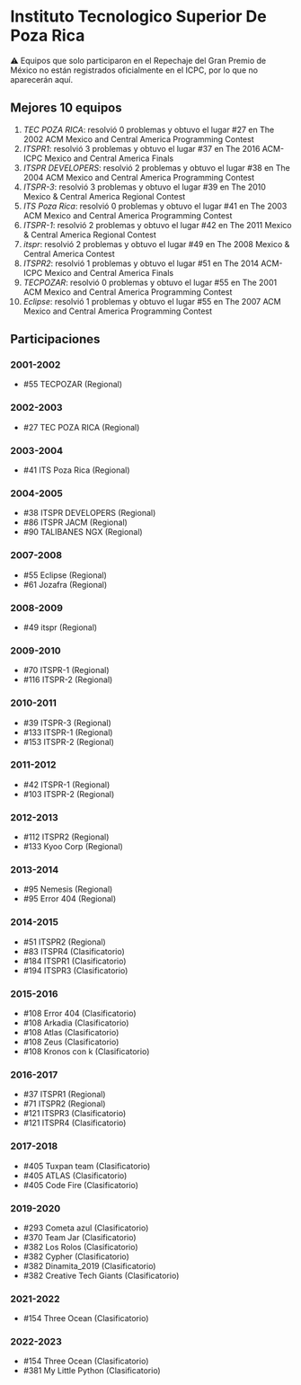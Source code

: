 # Instituto Tecnologico Superior De Poza Rica

:warning: Equipos que solo participaron en el Repechaje del Gran Premio de México no están registrados oficialmente en el ICPC, por lo que no aparecerán aquí.

## Mejores 10 equipos

1. _TEC POZA RICA_: resolvió 0 problemas y obtuvo el lugar #27 en The 2002 ACM Mexico and Central America Programming Contest
1. _ITSPR1_: resolvió 3 problemas y obtuvo el lugar #37 en The 2016 ACM-ICPC Mexico and Central America Finals
1. _ITSPR DEVELOPERS_: resolvió 2 problemas y obtuvo el lugar #38 en The 2004 ACM Mexico and Central America Programming Contest
1. _ITSPR-3_: resolvió 3 problemas y obtuvo el lugar #39 en The 2010 Mexico & Central America Regional Contest
1. _ITS Poza Rica_: resolvió 0 problemas y obtuvo el lugar #41 en The 2003 ACM Mexico and Central America Programming Contest
1. _ITSPR-1_: resolvió 2 problemas y obtuvo el lugar #42 en The 2011 Mexico & Central America Regional Contest
1. _itspr_: resolvió 2 problemas y obtuvo el lugar #49 en The 2008 Mexico & Central America Contest
1. _ITSPR2_: resolvió 1 problemas y obtuvo el lugar #51 en The 2014 ACM-ICPC Mexico and Central America Finals
1. _TECPOZAR_: resolvió 0 problemas y obtuvo el lugar #55 en The 2001 ACM Mexico and Central America Programming Contest
1. _Eclipse_: resolvió 1 problemas y obtuvo el lugar #55 en The 2007 ACM Mexico and Central America Programming Contest

## Participaciones

### 2001-2002

- #55 TECPOZAR (Regional)

### 2002-2003

- #27 TEC POZA RICA (Regional)

### 2003-2004

- #41 ITS Poza Rica (Regional)

### 2004-2005

- #38 ITSPR DEVELOPERS (Regional)
- #86 ITSPR JACM (Regional)
- #90 TALIBANES NGX (Regional)

### 2007-2008

- #55 Eclipse (Regional)
- #61 Jozafra (Regional)

### 2008-2009

- #49 itspr (Regional)

### 2009-2010

- #70 ITSPR-1 (Regional)
- #116 ITSPR-2 (Regional)

### 2010-2011

- #39 ITSPR-3 (Regional)
- #133 ITSPR-1 (Regional)
- #153 ITSPR-2 (Regional)

### 2011-2012

- #42 ITSPR-1 (Regional)
- #103 ITSPR-2 (Regional)

### 2012-2013

- #112 ITSPR2 (Regional)
- #133 Kyoo Corp (Regional)

### 2013-2014

- #95 Nemesis (Regional)
- #95 Error 404 (Regional)

### 2014-2015

- #51 ITSPR2 (Regional)
- #83 ITSPR4 (Clasificatorio)
- #184 ITSPR1 (Clasificatorio)
- #194 ITSPR3 (Clasificatorio)

### 2015-2016

- #108 Error 404 (Clasificatorio)
- #108 Arkadia (Clasificatorio)
- #108 Atlas (Clasificatorio)
- #108 Zeus (Clasificatorio)
- #108 Kronos con k (Clasificatorio)

### 2016-2017

- #37 ITSPR1 (Regional)
- #71 ITSPR2 (Regional)
- #121 ITSPR3 (Clasificatorio)
- #121 ITSPR4 (Clasificatorio)

### 2017-2018

- #405 Tuxpan team (Clasificatorio)
- #405 ATLAS (Clasificatorio)
- #405 Code Fire (Clasificatorio)

### 2019-2020

- #293 Cometa azul (Clasificatorio)
- #370 Team Jar (Clasificatorio)
- #382 Los Rolos (Clasificatorio)
- #382 Cypher (Clasificatorio)
- #382 Dinamita_2019 (Clasificatorio)
- #382 Creative Tech Giants (Clasificatorio)

### 2021-2022

- #154 Three Ocean (Clasificatorio)

### 2022-2023

- #154 Three Ocean (Clasificatorio)
- #381 My Little Python (Clasificatorio)



